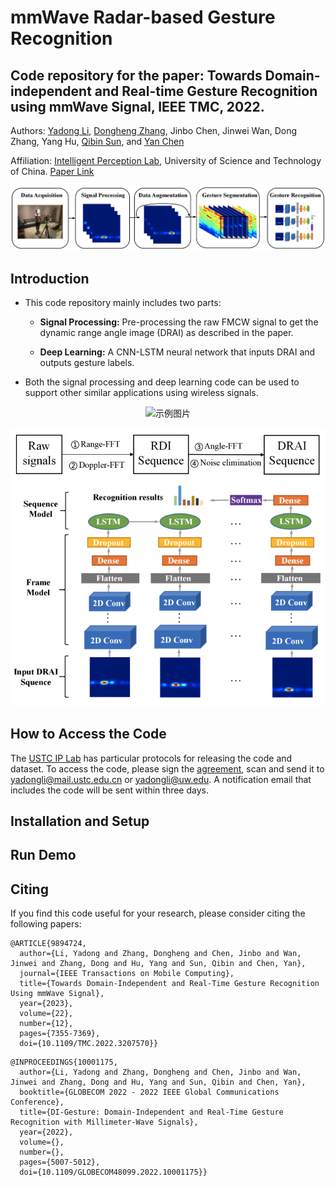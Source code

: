 # mmWave Radar-based Gesture Recognition
## Code repository for the paper: Towards Domain-independent and Real-time Gesture Recognition using mmWave Signal, IEEE TMC, 2022.

Authors: [Yadong Li](https://yadongli.com), [Dongheng Zhang](http://staff.ustc.edu.cn/~dongheng/), Jinbo Chen, Jinwei Wan, Dong Zhang, Yang Hu, [Qibin Sun](https://ustc-ip-lab.github.io/authors/qibinsun/), and [Yan Chen](https://ustc-ip-lab.github.io/authors/yanchen/)

Affiliation: [Intelligent Perception Lab](https://ustc-ip-lab.github.io/), University of Science and Technology of China. [Paper Link](https://ieeexplore.ieee.org/document/9894724)

![System Overview](figures/overview_tmc.jpg)

## Introduction
- This code repository mainly includes two parts:

  - **Signal Processing:** Pre-processing the raw FMCW signal to get the dynamic range angle image (DRAI) as described in the paper.  

  - **Deep Learning:** A CNN-LSTM neural network that inputs DRAI and outputs gesture labels. 

- Both the signal processing and deep learning code can be used to support other similar applications using wireless signals.

<div style="text-align: center;">
    <img src="https://example.com/image.jpg" alt="示例图片" width="300" />
</div>


![Signal processing](figures/signal_processing.jpg)
![deep learning](figures/neural_network.jpg)

## How to Access the Code

The [USTC IP Lab](https://ustc-ip-lab.github.io/) has particular protocols for releasing the code and dataset. To access the code, please sign the [agreement](datasetAgreement.pdf), scan and send it to yadongli@mail.ustc.edu.cn or yadongli@uw.edu. A notification email that includes the code will be sent within three days.

## Installation and Setup

## Run Demo

## Citing
If you find this code useful for your research, please consider citing the following papers:
```
@ARTICLE{9894724,
  author={Li, Yadong and Zhang, Dongheng and Chen, Jinbo and Wan, Jinwei and Zhang, Dong and Hu, Yang and Sun, Qibin and Chen, Yan},
  journal={IEEE Transactions on Mobile Computing}, 
  title={Towards Domain-Independent and Real-Time Gesture Recognition Using mmWave Signal}, 
  year={2023},
  volume={22},
  number={12},
  pages={7355-7369},
  doi={10.1109/TMC.2022.3207570}}

```

```
@INPROCEEDINGS{10001175,
  author={Li, Yadong and Zhang, Dongheng and Chen, Jinbo and Wan, Jinwei and Zhang, Dong and Hu, Yang and Sun, Qibin and Chen, Yan},
  booktitle={GLOBECOM 2022 - 2022 IEEE Global Communications Conference}, 
  title={DI-Gesture: Domain-Independent and Real-Time Gesture Recognition with Millimeter-Wave Signals}, 
  year={2022},
  volume={},
  number={},
  pages={5007-5012},
  doi={10.1109/GLOBECOM48099.2022.10001175}}
```
